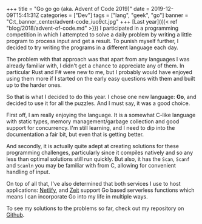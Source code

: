 +++
title = "Go go go (aka. Advent of Code 2019)"
date = 2019-12-09T15:41:31Z
categories = ["Dev"]
tags = ["lang", "geek", "go"]
banner = "C:t_banner_center/advent-code_iuo9ct.jpg"
+++
[Last year]({{< ref "blog/2018/advent-of-code.md" >}}) I participated in a programming competition in which I attempted to solve a daily problem by writing a little program to process input and get a result. To punish myself further, I decided to try writing the programs in a different language each day.

The problem with that approach was that apart from any languages I was already familiar with, I didn't get a chance to appreciate any of them. In particular Rust and F# were new to me, but I probably would have enjoyed using them more if I started on the early easy questions with them and built up to the harder ones.

So that is what I decided to do this year. I chose one new language: **Go**, and decided to use it for all the puzzles. And I must say, it was a good choice.

First off, I am really enjoying the language. It is a somewhat C-like language with static types, memory management/garbage collection and good support for concurrency. I'm still learning, and I need to dip into the documentation a fair bit, but even that is getting better.

And secondly, it is actually quite adept at creating solutions for these programming challenges, particularly since it compiles natively and so any less than optimal solutions still run quickly. But also, it has the `Scan`, `Scanf` and `Scanln` you may be familiar with from C, allowing for convenient handling of input.

On top of all that, I've also determined that both services I use to host applications: [Netlify](https://netlify.com), and [Zeit](https://zeit.co) support Go based serverless functions which means I can incorporate Go into my life in multiple ways.

To see my solutions to the problems so far, check out my repository on [Github][gh].

[gh]: https://github.com/colinbate/adventofcode-2019
